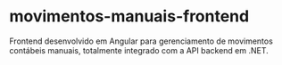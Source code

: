 # movimentos-manuais-frontend
Frontend desenvolvido em Angular para gerenciamento de movimentos contábeis manuais, totalmente integrado com a API backend em .NET.
